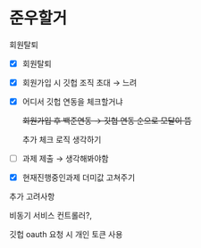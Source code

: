 # 준우할거

회원탈퇴

- [x]  회원탈퇴
- [x]  회원가입 시 깃헙 조직 초대 → 느려
    
    
- [x]  어디서  깃헙 연동을 체크할거냐
    
    ~~회원가입 후 백준연동 → 깃헙 연동 순으로 모달이 뜸~~
    
    추가 체크 로직 생각하기
    
- [ ]  과제 제출 → 생각해봐야함
- [x]  현재진행중인과제 더미값 고쳐주기

추가 고려사항

비동기 서비스 컨트롤러?,

깃헙 oauth 요청 시 개인 토큰 사용